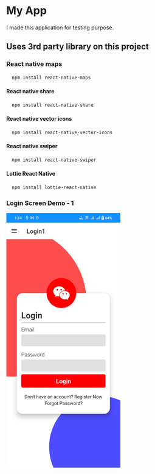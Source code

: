 # My App

I made this application for testing purpose.

## Uses 3rd party library on this project

### React native maps

```bash
  npm install react-native-maps
```

#### React native share

```bash
  npm install react-native-share
```

#### React native vector icons

```bash
  npm install react-native-vector-icons
```

#### React native swiper

```bash
  npm install react-native-swiper
```

#### Lottie React Native

```bash
  npm install lottie-react-native
```

### Login Screen Demo - 1

<img src='./src/assets/screenshots/loginScreen1.jpg' alt='Login Screen Demo - 1' width='300'>
